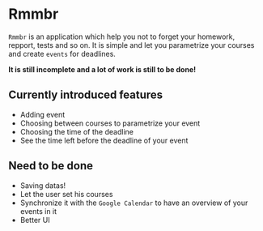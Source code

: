 # Rmmbr
`Rmmbr` is an application which help you not to forget your homework, repport, tests and so on. It is simple and let you parametrize your
courses and create `events` for deadlines.

**It is still incomplete and a lot of work is still to be done!**

## Currently introduced features
- Adding event
- Choosing between courses to parametrize your event
- Choosing the time of the deadline
- See the time left before the deadline of your event

## Need to be done
- Saving datas!
- Let the user set his courses
- Synchronize it with the `Google Calendar` to have an overview of your events in it
- Better UI
